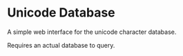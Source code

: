 # Unicode Database

A simple web interface for the unicode character database.

Requires an actual database to query.

